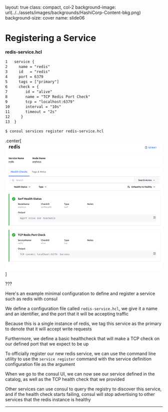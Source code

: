 layout: true
class: compact, col-2
background-image: url(../../assets/images/backgrounds/HashiCorp-Content-bkg.png)
background-size: cover
name: slide06

# Registering a Service

**redis-service.hcl**
```hcl
1   service {
2     name = "redis"
3     id   = "redis"
4     port = 6379
5     tags = ["primary"]
6     check = {
7        id = "alive"
8        name = "TCP Redis Port Check"
9        tcp = "localhost:6379"
10       interval = "10s"
11       timeout = "2s"
12     }
13  }
```

```bash
$ consul services register redis-service.hcl
```


.center[![:scale 95%](./assets/images/content/redis-service.png)]

???

Here's an example minimal configuration to define and register a service such as redis with consul

We define a configuration file called `redis-service.hcl`, we give it a name and an identifier, and the port
that it will be accepting traffic

Because this is a single instance of redis, we tag this service as the primary to denote that it will accept
write requests

Furthermore, we define a basic healthcheck that will make a TCP check on our defined port that we expect to be up

To officially register our new redis service, we can use the command line utility to use the `service register`
command with the service definition configuration file as the argument

When we go to the consul UI, we can now see our service defined in the catalog, as well as the TCP health
check that we provided

Other services can use consul to query the registry to discover this service, and if the health check starts
failing, consul will stop advertising to other services that the redis instance is healthy

---
